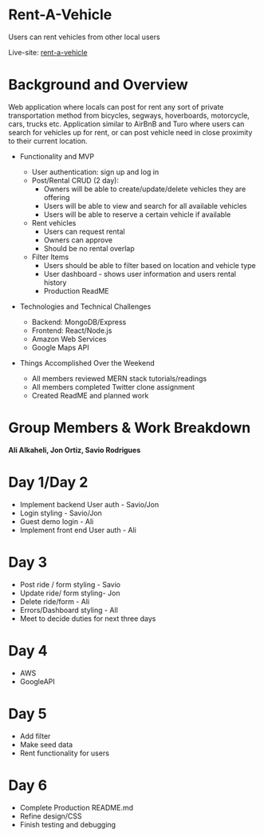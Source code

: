 # Rent-A-Vehicle
Users can rent vehicles from other local users

Live-site: [rent-a-vehicle](https://renta-vehicle.herokuapp.com/)

# Background and Overview
Web application where locals can post for rent any sort of private transportation method from bicycles, segways, hoverboards, motorcycle, cars, trucks etc. Application similar to AirBnB and Turo where users can search for vehicles up for rent, or can post vehicle need in close proximity to their current location. 

* Functionality and MVP
  * User authentication: sign up and log in
  * Post/Rental CRUD (2 day):
    * Owners will be able to create/update/delete vehicles they are offering 
    * Users will be able to view and search for all available vehicles
    * Users will be able to reserve a certain vehicle if available 
  * Rent vehicles
    * Users can request rental
    * Owners can approve
    * Should be no rental overlap
  * Filter Items
    * Users should be able to filter based on location and vehicle type
    * User dashboard - shows user information and users rental history
    * Production ReadME
    
* Technologies and Technical Challenges
  * Backend: MongoDB/Express
  * Frontend: React/Node.js
  * Amazon Web Services
  * Google Maps API 

* Things Accomplished Over the Weekend
  * All members reviewed MERN stack tutorials/readings
  * All members completed Twitter clone assignment
  * Created ReadME and planned work

# Group Members & Work Breakdown
**Ali Alkaheli, Jon Ortiz, Savio Rodrigues**

# Day 1/Day 2
* Implement backend User auth - Savio/Jon
* Login styling - Savio/Jon
* Guest demo login - Ali
* Implement front end User auth - Ali


# Day 3
* Post ride / form styling - Savio
* Update ride/ form styling- Jon
* Delete ride/form - Ali
* Errors/Dashboard styling - All
* Meet to decide duties for next three days


# Day 4
* AWS
* GoogleAPI

# Day 5
* Add filter
* Make seed data 
* Rent functionality for users


# Day 6
* Complete Production README.md 
* Refine design/CSS  
* Finish testing and debugging 
